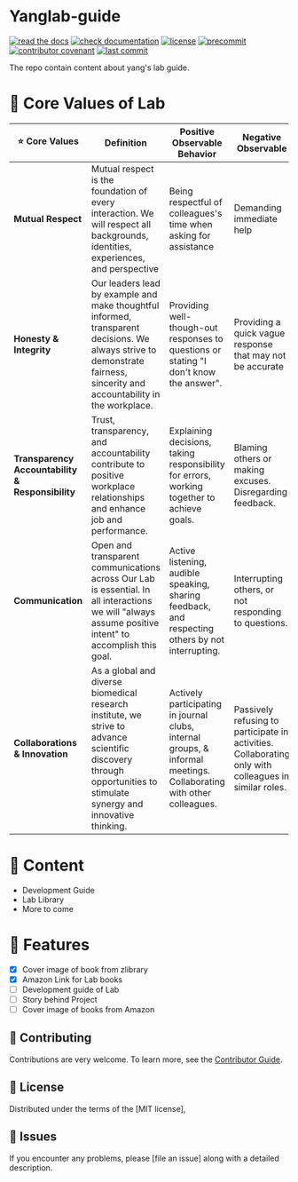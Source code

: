 # Yanglab-guide

[![read the docs](https://img.shields.io/readthedocs/yanglab-guide/latest.svg?label=Read%20the%20Docs)][read the docs]
[![check documentation](https://github.com/ylab-hi/yanglab-guide/actions/workflows/docs.yml/badge.svg)][check documentation]
[![license](https://img.shields.io/github/license/ylab-hi/yanglab-guide)][license]
[![precommit](https://img.shields.io/badge/pre--commit-enabled-brightgreen?logo=pre-commit&logoColor=white)][precommit]
[![contributor covenant](https://img.shields.io/badge/contributor%20covenant-2.1-4baaaa.svg)][contributor covenant]
[![last commit](https://img.shields.io/github/last-commit/ylab-hi/yanglab-guide)][last commit]

[license]: https://opensource.org/licenses/MIT
[read the docs]: https://yanglab-guide.readthedocs.io/en/latest/
[check documentation]: https://github.com/ylab-hi/yanglab-guide/actions/workflows/docs.yml
[precommit]: https://github.com/pre-commit/pre-commit
[contributor covenant]: https://github.com/ylab-hi/yanglab-guide/blob/main/CODE_OF_CONDUCT.md
[last commit]: https://github.com/ylab-hi/yanglab-guide/commits/main

The repo contain content about yang's lab guide.

# 🌟 Core Values of Lab

| :star: Core Values                               | Definition                                                                                                                                                                | Positive Observable Behavior                                                                                        | Negative Observable                                                                                   |
| ------------------------------------------------ | ------------------------------------------------------------------------------------------------------------------------------------------------------------------------- | ------------------------------------------------------------------------------------------------------------------- | ----------------------------------------------------------------------------------------------------- |
| **Mutual Respect**                               | Mutual respect is the foundation of every interaction. We will respect all backgrounds, identities, experiences, and perspective                                          | Being respectful of colleagues's time when asking for assistance                                                    | Demanding immediate help                                                                              |
| **Honesty & Integrity**                          | Our leaders lead by example and make thoughtful informed, transparent decisions. We always strive to demonstrate fairness, sincerity and accountability in the workplace. | Providing well-though-out responses to questions or stating "I don't know the answer".                              | Providing a quick vague response that may not be accurate                                             |
| **Transparency Accountability & Responsibility** | Trust, transparency, and accountability contribute to positive workplace relationships and enhance job and performance.                                                   | Explaining decisions, taking responsibility for errors, working together to achieve goals.                          | Blaming others or making excuses. Disregarding feedback.                                              |
| **Communication**                                | Open and transparent communications across Our Lab is essential. In all interactions we will "always assume positive intent" to accomplish this goal.                     | Active listening, audible speaking, sharing feedback, and respecting others by not interrupting.                    | Interrupting others, or not responding to questions.                                                  |
| **Collaborations & Innovation**                  | As a global and diverse biomedical research institute, we strive to advance scientific discovery through opportunities to stimulate synergy and innovative thinking.      | Actively participating in journal clubs, internal groups, & informal meetings. Collaborating with other colleagues. | Passively refusing to participate in activities. Collaborating only with colleagues in similar roles. |

# 📓 Content

- Development Guide
- Lab Library
- More to come

# 🚀 Features

- [x] Cover image of book from zlibrary
- [x] Amazon Link for Lab books
- [ ] Development guide of Lab
- [ ] Story behind Project
- [ ] Cover image of books from Amazon

## 🤗 Contributing

Contributions are very welcome. To learn more, see the [Contributor Guide].

## 🤖 License

Distributed under the terms of the [MIT license],

## 🤔 Issues

If you encounter any problems, please [file an issue] along with a detailed description.

<!-- github-only -->

[contributor guide]: CONTRIBUTING.md

